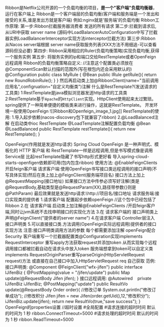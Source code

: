 Ribbon是Netflix公司开源的一个负载均衡的项目，**是一个"客户端"负载均衡器**，运行在客户端上 Ribbon是一个客户端层的负载均衡(客户端和服务端是一个发出和接受的关系,谁是发出方就是客户端)
例如:nginx就是'服务端'的负载均衡
Ribbon工作原理:
	第一步:Ribbon拦截服务器消费者 发送的所有请求
	第二步:拦截到请求后,从URI中获取 server name
	(源码中LoadBalancerAutoConfiguration中写了拦截器实例LoadBalancerInterceptor实现方法interceptor拦截方法)
	第三步:Ribbon从Nacos server端根据 server name获取服务列表(XXX方法不用细追-可以查看源码但没必要)
	第四步: Ribbon采用相应的Ruler(负载均衡策略)实现负载均衡,获得一个服务实例
	第五步: 将服务实例的ip和端口交给RestTemplate或者OpenFeign远程调用
	Ribbon的负载均衡策略自定义:
	//注意这个配置类必须放在@ComponentScan默认扫描的范围外(写在根包内还会采用默认的)
	@Configuration
	public class MyRule {
	@Bean
	public IRule getRule(){
	return new RoundRobinRule();
	}
	}
	然后再启动类上加@RibbonClient(name="当前调用应用名",configruation="自定义均衡类")注解
什么是RestTemplate?(发送请求的工具类)
	1:RestTemplate是java模拟浏览器发送http请求的工具类
	2:RestTemplate基于`Apache`的`HttpClient`实现。HttpClient使用起来太过繁琐。spring提供了一种简单便捷的模板类来进行操作，这就是RestTemplate。
开发环境一般使用OpenFeign
![[Ribbon和Openfeign_image_1.jpg]]
RestTemplate的使用:
	1.导入起步依赖(nacos-discovery包下就兼容了ribbon)
	2.@LoadBalanced注解
	在启动类中ioc RestTemplate @LoadTemplate注解配置负载均衡
	@Bean
	@LoadBalanced
	public RestTemplate restTemplate(){
	return new RestTemplate();
	}

OpenFeign(作用就是发送http请求)
	Spring Cloud OpenFeign 是一种声明式、模板化的 HTTP 客户端 和 RestTemplate一样是远程调用,但是书写模式像是调用Service层
	比起restTemplate隐藏了书写http形式更好看
	导入spring-cloud-starts-openfigen依赖即可用(包内包含ribbon)
	使用方法:
	@EnableFeignClients开启feign客户端
	请求客户端:使用OpenFeign书写接口类远程调用的接口声明(不写具体实现)然后在类上加上@FeignClient(服务端项目名)
	接口方法上加上@RequestMapping(接口地址)
	如果接口方法中传参必须写好注解(类是@RequestBody,基础类型是@RequestParam(XX),路径带参数{}则是@PathParam)
	最后效果就是发送http请求:\http://项目名/接口地址
请求服务端:接口实现类的提供者
	1.请求客户端 配置起步依赖openFeign //这个包中已经包括了Ribbon
	2.在 请求客户端 启动类上加注解@EnableFeignClients /开启feign客户端,同时让jvm系统不去找申明接口的实现化方法
	3.在 请求客户端的 接口声明类上声明@FeignClient("提供者的server name")
	4.在请求客户端 Controller层注入 接口声明类
	5.可以直接接口类.方法调用(OpenFeign实际远程调用)提供者的接口实现方法
	注意:接口声明类调用方法的参数 每个都需要添加注解
openFeign配合Security
	客户端重写一个拦截器配置类@Configuration实现implements RequestInterceptor 重写apply方法获取request并添加token
	从而实现每个远程调用接口都被拦截自动在请求头中放入token
	服务端想拿到token可以自定义类implements RequestOriginParser重写parseOrigin(HttpServletRequest request)方法
	或直接在自己接口中加入HttpServletRequest req 自己获取
	范例:
	接口声明类:
	@Component
	@FeignClient("wfx-jifen")
	public interface IJifenBiz {
	@PostMapping(value = "/jifen/update")
	public Map update(@RequestBody Jifen jifen);
	}
	接口远程调用:
	@Autowired
	   private IJifenBiz iJifenBiz;
	@PostMapping("update")
	public ResultVo update(@RequestBody Order order){
	//修改订单
	System.out.println("修改订单成功");
	//修改积分
	Jifen jifen = new Jifen(order.getUid(),12,"修改积分");
	iJifenBiz.update(jifen);
	return new ResultVo(true,"save success");
	}
OpenFeign的properties设置
	//超时设置
	\#全局配置
	\#请求连接的超时时间 默认的时间为 1 秒
	ribbon.ConnectTimeout=5000
	\#请求处理的超时时间 默认的时间为 1 秒
	ribbon.ReadTimeout=5000